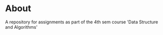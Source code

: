 # About 

A repository for assignments as part of the 4th sem course 'Data Structure and
Algorithms' 
